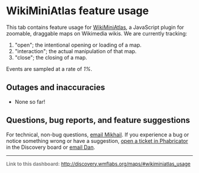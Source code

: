 WikiMiniAtlas feature usage
=======

This tab contains feature usage for [WikiMiniAtlas](https://meta.wikimedia.org/wiki/WikiMiniAtlas), a JavaScript plugin for
zoomable, draggable maps on Wikimedia wikis. We are currently tracking:

1. "open"; the intentional opening or loading of a map.
2. "interaction"; the actual manipulation of that map.
3. "close"; the closing of a map.

Events are sampled at a rate of *1%*.

Outages and inaccuracies
------

* None so far!

Questions, bug reports, and feature suggestions
------
For technical, non-bug questions, [email Mikhail](mailto:mpopov@wikimedia.org?subject=Dashboard%20Question). If you experience a bug or notice something wrong or have a suggestion, [open a ticket in Phabricator](https://phabricator.wikimedia.org/maniphest/task/create/?projects=Discovery) in the Discovery board or [email Dan](mailto:dgarry@wikimedia.org?subject=Dashboard%20Question).

<hr style="border-color: gray;">
<p style="font-size: small; color: gray;">
  <strong>Link to this dashboard:</strong>
  <a href="http://discovery.wmflabs.org/maps/#wikiminiatlas_usage">
    http://discovery.wmflabs.org/maps/#wikiminiatlas_usage
  </a>
</p>

